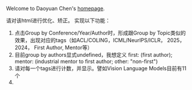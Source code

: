 Welcome to Daoyuan Chen's [homepage](https://yxdyc.github.io).


请对该html进行优化、矫正。 实现以下功能：
1. 点击Group by Conference/Year/Author时，形成跟Group by Topic类似的效果，出现对应的tags（如ACL/COLING，ICML/NeurIPS/ICLR， 2025， 2024， First Author, Mentor等）
2. 目前group by authors显式undefined，我想定义 first: (first author); mentor: (industrial mentor to  first author; other: "non-first")
3. 请对每一个tags进行计数，并显示。譬如Vision Language Models目前有11个
4. 